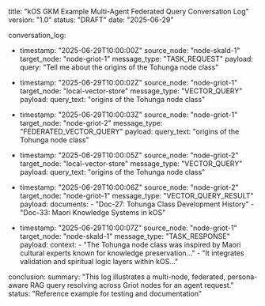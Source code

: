 title: "kOS GKM Example Multi-Agent Federated Query Conversation Log"
version: "1.0"
status: "DRAFT"
date: "2025-06-29"

conversation_log:
  - timestamp: "2025-06-29T10:00:00Z"
    source_node: "node-skald-1"
    target_node: "node-griot-1"
    message_type: "TASK_REQUEST"
    payload:
      query: "Tell me about the origins of the Tohunga node class"

  - timestamp: "2025-06-29T10:00:02Z"
    source_node: "node-griot-1"
    target_node: "local-vector-store"
    message_type: "VECTOR_QUERY"
    payload:
      query_text: "origins of the Tohunga node class"

  - timestamp: "2025-06-29T10:00:03Z"
    source_node: "node-griot-1"
    target_node: "node-griot-2"
    message_type: "FEDERATED_VECTOR_QUERY"
    payload:
      query_text: "origins of the Tohunga node class"

  - timestamp: "2025-06-29T10:00:05Z"
    source_node: "node-griot-2"
    target_node: "local-vector-store"
    message_type: "VECTOR_QUERY"
    payload:
      query_text: "origins of the Tohunga node class"

  - timestamp: "2025-06-29T10:00:06Z"
    source_node: "node-griot-2"
    target_node: "node-griot-1"
    message_type: "VECTOR_QUERY_RESULT"
    payload:
      documents:
        - "Doc-27: Tohunga Class Development History"
        - "Doc-33: Maori Knowledge Systems in kOS"

  - timestamp: "2025-06-29T10:00:07Z"
    source_node: "node-griot-1"
    target_node: "node-skald-1"
    message_type: "TASK_RESPONSE"
    payload:
      context:
        - "The Tohunga node class was inspired by Maori cultural experts known for knowledge preservation..."
        - "It integrates validation and spiritual logic layers within kOS..."

conclusion:
  summary: "This log illustrates a multi-node, federated, persona-aware RAG query resolving across Griot nodes for an agent request."
  status: "Reference example for testing and documentation"


